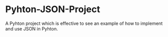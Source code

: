 # Pyhton-JSON-Project
A Pyhton project which is effective to see an example of how to implement and use JSON in Pyhton. 
